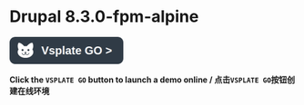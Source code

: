 # Drupal 8.3.0-fpm-alpine

<a href="https://www.vsplate.com/?docker-compose=https://github.com/vsplate/dcenvs/drupal/8.3.0-fpm-alpine"><img alt="VSPLATE GO" src="https://raw.githubusercontent.com/vsplate/images/master/vsgo_btn.png" width="200px"></a>

**Click the `VSPLATE GO` button to launch a demo online / 点击`VSPLATE GO`按钮创建在线环境**